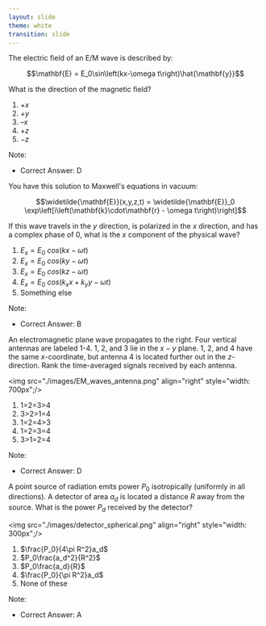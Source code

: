 ```yaml
---
layout: slide
theme: white
transition: slide
---
```


<section data-markdown>

The electric field of an E/M wave is described by:

$$\mathbf{E} = E_0\sin\left(kx-\omega t\right)\hat{\mathbf{y}}$$

What is the direction of the magnetic field?

1. $+x$
2. $+y$
3. $–x$
4. $+z$
5. $-z$

Note:
* Correct Answer: D

</section>

<section data-markdown>

You have this solution to Maxwell's equations in vacuum:

$$\widetilde{\mathbf{E}}(x,y,z,t) = \widetilde{\mathbf{E}}_0 \exp\left[i\left(\mathbf{k}\cdot\mathbf{r} - \omega t\right)\right]$$

If this wave travels in the $y$ direction, is polarized in the $x$ direction, and has a complex phase of 0, what is the $x$ component of the physical wave?

1. $E_x = E_0 \ cos\left(kx-\omega t\right)$
2. $E_x = E_0 \ cos\left(ky-\omega t\right)$
3. $E_x = E_0 \ cos\left(kz-\omega t\right)$
4. $E_x = E_0 \ cos\left(k_x x+k_y y-\omega t\right)$
5. Something else

Note:
* Correct Answer: B

</section>

<section data-markdown>

An electromagnetic plane wave propagates to the right.  Four vertical antennas are labeled 1-4. 1, 2, and 3 lie in the $x-y$ plane.  1, 2, and 4 have the same $x$-coordinate, but antenna 4 is located further out in the $z$-direction.
Rank the time-averaged signals received by each antenna.

<img src="./images/EM_waves_antenna.png" align="right" style="width: 700px";/>

1. 1=2=3$>$4
2. 3$>$2$>$1=4
3. 1=2=4$>$3
4. 1=2=3=4
5. 3$>$1=2=4

Note:
* Correct Answer: D

</section>

<section data-markdown>

A point source of radiation emits power $P_0$ isotropically (uniformly in all directions).  A detector of area $a_d$ is located a distance $R$ away from the source.  What is the power $P_d$ received by the detector?

<img src="./images/detector_spherical.png" align="right" style="width: 300px";/>


1. $\frac{P_0}{4\pi R^2}a_d$
2. $P_0\frac{a_d^2}{R^2}$
3. $P_0\frac{a_d}{R}$
4. $\frac{P_0}{\pi R^2}a_d$
5. None of these

Note:
* Correct Answer: A

</section>
